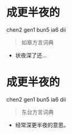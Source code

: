 # 成更半夜的
chen2 gen1 bun5 ia6 dii
> 如皋方言词典
- 状夜深了还…

# 成更半夜的
chen2 gen1 bun5 ia6 dii
> 东台方言词典
- 经常深更半夜的意思。
